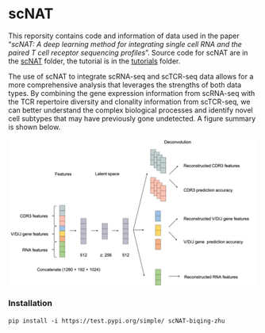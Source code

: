 # scNAT

This reporsity contains code and information of data used in the paper “*scNAT: A deep learning method for integrating single cell RNA and the paired T cell receptor sequencing profiles*”. Source code for scNAT are in the [scNAT](https://github.com/biqing-zhu/scNAT/tree/main/scNAT) folder, the tutorial is in the [tutorials](https://github.com/biqing-zhu/scNAT/tree/main/tutorials) folder.

The use of scNAT to integrate scRNA-seq and scTCR-seq data allows for a more comprehensive analysis that leverages the strengths of both data types. By combining the gene expression information from scRNA-seq with the TCR repertoire diversity and clonality information from scTCR-seq, we can better understand the complex biological processes and identify novel cell subtypes that may have previously gone undetected. A figure summary is shown below.

![alt text](https://github.com/biqing-zhu/scNAT/blob/main/images/workflow.png)

### Installation

```
pip install -i https://test.pypi.org/simple/ scNAT-biqing-zhu
```
